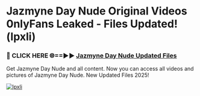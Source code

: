 # Jazmyne Day Nude Original Videos 0nlyFans Leaked - Files Updated! (lpxli)

<h3>🔴 CLICK HERE 🌐==►► <a href="https://tinyurl.com/yrmya6cz" rel="nofollow">Jazmyne Day Nude Updated Files</a></h3>

Get Jazmyne Day Nude and all content. Now you can access all videos and pictures of Jazmyne Day Nude. New Updated Files 2025!

[![lpxli](https://i.imgur.com/FMdXYCs.gif)](https://tinyurl.com/yrmya6cz)
